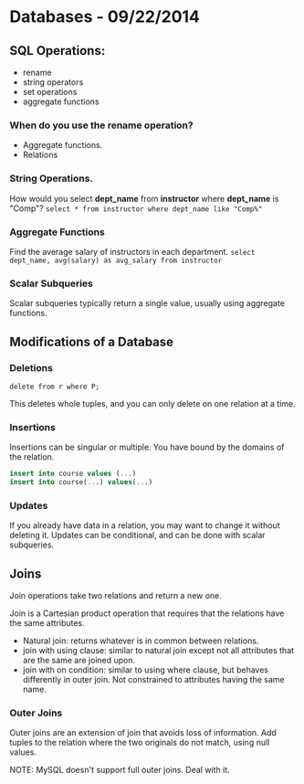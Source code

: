 # Databases - 09/22/2014

## SQL Operations:
* rename
* string operators
* set operations
* aggregate functions

### When do you use the rename operation?
* Aggregate functions.
* Relations

### String Operations.
How would you select **dept_name** from **instructor** where **dept_name** is
"Comp"? `select * from instructor where dept_name like "Comp%"`

### Aggregate Functions
Find the average salary of instructors in each department.
`select dept_name, avg(salary) as avg_salary from instructor`

### Scalar Subqueries
Scalar subqueries typically return a single value, usually using aggregate functions.

## Modifications of a Database

### Deletions
`delete from r where P;`

This deletes whole tuples, and you can only delete on one relation at a time.

### Insertions
Insertions can be singular or multiple. You have bound by the domains of the
relation.

```sql
insert into course values (...)
insert into course(...) values(...)
```

### Updates
If you already have data in a relation, you may want to change it without
deleting it. Updates can be conditional, and can be done with scalar subqueries.

## Joins
Join operations take two relations and return a new one.

Join is a Cartesian product operation that requires that the relations have the
same attributes.

* Natural join: returns whatever is in common between relations.
* join with using clause: similar to natural join except not all attributes that
    are the same are joined upon.
* join with on condition: similar to using where clause, but behaves differently
    in outer join. Not constrained to attributes having the same name.

### Outer Joins
Outer joins are an extension of join that avoids loss of information. Add tuples
to the relation where the two originals do not match, using null values.

NOTE: MySQL doesn't support full outer joins. Deal with it.



